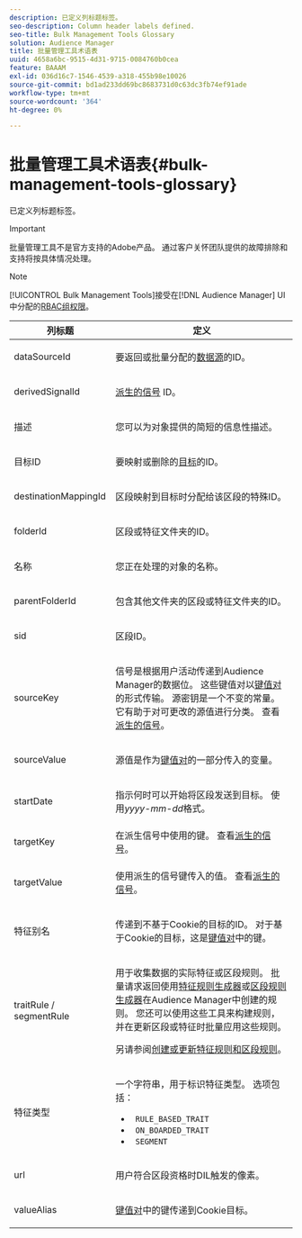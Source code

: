 ```yaml
---
description: 已定义列标题标签。
seo-description: Column header labels defined.
seo-title: Bulk Management Tools Glossary
solution: Audience Manager
title: 批量管理工具术语表
uuid: 4658a6bc-9515-4d31-9715-0084760b0cea
feature: BAAAM
exl-id: 036d16c7-1546-4539-a318-455b98e10026
source-git-commit: bd1ad233dd69bc8683731d0c63dc3fb74ef91ade
workflow-type: tm+mt
source-wordcount: '364'
ht-degree: 0%

---
```


# 批量管理工具术语表{#bulk-management-tools-glossary}

已定义列标题标签。

>[!IMPORTANT]
>
>批量管理工具不是官方支持的Adobe产品。 通过客户关怀团队提供的故障排除和支持将按具体情况处理。

<!-- 

<p>r_bulk_glossary.xml </p>

 -->

>[!NOTE]
>
>[!UICONTROL Bulk Management Tools]接受在[!DNL Audience Manager] UI中分配的[RBAC组权限](../../features/administration/administration-overview.md)。

<table id="table_2C2BC2FB3EFC443C9A5AE18EFC6FABFD"> 
 <thead> 
  <tr> 
   <th colname="col1" class="entry"> 列标题 </th> 
   <th colname="col2" class="entry"> 定义 </th> 
  </tr> 
 </thead>
 <tbody> 
  <tr> 
   <td colname="col1"> <p> <span class="term"> dataSourceId</span> </p> </td> 
   <td colname="col2"> <p>要返回或批量分配的<a href="../../features/datasources-list-and-settings.md#data-sources-list-and-settings">数据源</a>的ID。 </p> </td> 
  </tr> 
  <tr> 
   <td colname="col1"> <p> <span class="term"> derivedSignalId</span> </p> </td> 
   <td colname="col2"> <p><a href="../../features/derived-signals.md">派生的信号</a> ID。 </p> </td> 
  </tr> 
  <tr> 
   <td colname="col1"> <p> <span class="term">描述</span> </p> </td> 
   <td colname="col2"> <p>您可以为对象提供的简短的信息性描述。 </p> </td> 
  </tr> 
  <tr> 
   <td colname="col1"> <p> <span class="term">目标ID</span> </p> </td> 
   <td colname="col2"> <p>要映射或删除的<a href="../../features/destinations/destinations.md">目标</a>的ID。 </p> </td> 
  </tr> 
  <tr> 
   <td colname="col1"> <p> <span class="term"> destinationMappingId</span> </p> </td> 
   <td colname="col2"> <p>区段映射到目标时分配给该区段的特殊ID。 </p> </td> 
  </tr> 
  <tr> 
   <td colname="col1"> <p> <span class="term"> folderId</span> </p> </td> 
   <td colname="col2"> <p>区段或特征文件夹的ID。 </p> </td> 
  </tr> 
  <tr> 
   <td colname="col1"> <p> <span class="term">名称</span> </p> </td> 
   <td colname="col2"> <p>您正在处理的对象的名称。 </p> </td> 
  </tr> 
  <tr> 
   <td colname="col1"> <p> <span class="term"> parentFolderId</span> </p> </td> 
   <td colname="col2"> <p>包含其他文件夹的区段或特征文件夹的ID。 </p> </td> 
  </tr> 
  <tr> 
   <td colname="col1"> <p> <span class="term"> sid</span> </p> </td> 
   <td colname="col2"> <p>区段ID。 </p> </td> 
  </tr> 
  <tr> 
   <td colname="col1"> <p> <span class="term"> sourceKey</span> </p> </td> 
   <td colname="col2"> <p>信号是根据用户活动传递到<span class="keyword">Audience Manager</span>的数据位。 这些键值对以<a href="../../reference/key-value-pairs-explained.md">键值对</a>的形式传输。 源密钥是一个不变的常量。 它有助于对可更改的源值进行分类。 查看<a href="../../features/derived-signals.md">派生的信号</a>。 </p> </td> 
  </tr> 
  <tr> 
   <td colname="col1"> <p> <span class="term"> sourceValue</span> </p> </td> 
   <td colname="col2"> <p>源值是作为<a href="../../reference/key-value-pairs-explained.md">键值对</a>的一部分传入的变量。 </p> </td> 
  </tr> 
  <tr> 
   <td colname="col1"> <p> <span class="term"> startDate</span> </p> </td> 
   <td colname="col2"> <p>指示何时可以开始将区段发送到目标。 使用<i>yyyy-mm-dd</i>格式。 </p> </td> 
  </tr> 
  <tr> 
   <td colname="col1"> <p> <span class="term"> targetKey</span> </p> </td> 
   <td colname="col2">在派生信号中使用的键。 查看<a href="../../features/derived-signals.md">派生的信号</a>。 </td> 
  </tr> 
  <tr> 
   <td colname="col1"> <p> <span class="term"> targetValue</span> </p> </td> 
   <td colname="col2"> <p>使用派生的信号键传入的值。 查看<a href="../../features/derived-signals.md">派生的信号</a>。 </p> </td> 
  </tr> 
  <tr> 
   <td colname="col1"> <p> <span class="term">特征别名</span> </p> </td> 
   <td colname="col2"> <p>传递到不基于Cookie的目标的ID。 对于基于Cookie的目标，这是<a href="../../reference/key-value-pairs-explained.md">键值对</a>中的键。 </p> </td> 
  </tr> 
  <tr> 
   <td colname="col1"> <p> <span class="term"> traitRule / segmentRule</span> </p> </td> 
   <td colname="col2"> <p>用于收集数据的实际特征或区段规则。 批量请求返回使用<a href="../../features/traits/about-trait-builder.md">特征规则生成器</a>或<a href="../../features/segments/segment-builder.md">区段规则生成器</a>在<span class="keyword">Audience Manager</span>中创建的规则。 您还可以使用这些工具来构建规则，并在更新区段或特征时批量应用这些规则。 </p> <p>另请参阅<a href="../../reference/bulk-management-tools/bulk-rules.md">创建或更新特征规则和区段规则</a>。 </p> </td> 
  </tr> 
  <tr> 
   <td colname="col1"> <p> <span class="term">特征类型</span> </p> </td> 
   <td colname="col2"> <p>一个字符串，用于标识特征类型。 选项包括： </p> 
    <ul id="ul_AB5B4F87B14241DCBBE44B0B7BD4EF72"> 
     <li id="li_21F9412CDDC64FAA888C6542E284C436"> <code> RULE_BASED_TRAIT</code> </li> 
     <li id="li_5A5EA9A1EC5C45C991875EBBE7979A5A"> <code> ON_BOARDED_TRAIT </code> </li> 
     <li id="li_F38B58ADE3324E97A71E3F94F11945BE"> <code> SEGMENT</code> </li> 
    </ul> </td> 
  </tr> 
  <tr> 
   <td colname="col1"> <p> <span class="term"> url</span> </p> </td> 
   <td colname="col2"> <p>用户符合区段资格时DIL触发的像素。 </p> </td> 
  </tr> 
  <tr> 
   <td colname="col1"> <p> <span class="term"> valueAlias</span> </p> </td> 
   <td colname="col2"> <p><a href="../../reference/key-value-pairs-explained.md">键值对</a>中的键传递到Cookie目标。 </p> </td> 
  </tr> 
 </tbody> 
</table>
